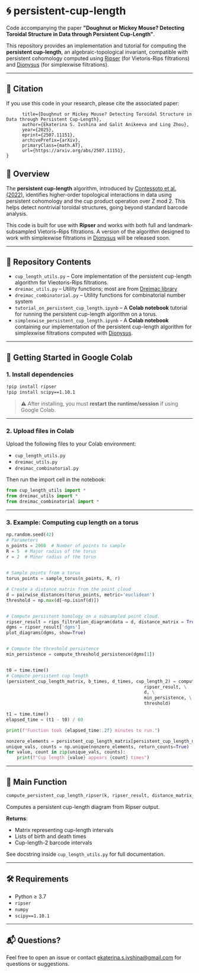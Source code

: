 # 🌀 persistent-cup-length

Code accompanying the paper **"Doughnut or Mickey Mouse? Detecting Toroidal Structure in Data through Persistent Cup-Length"**.  

This repository provides an implementation and tutorial for computing the **persistent cup-length**, an algebraic-topological invariant, compatible with persistent cohomology computed using [Ripser](https://github.com/scikit-tda/ripser) (for Vietoris-Rips filtrations) and [Dionysus](https://www.mrzv.org/software/dionysus/) (for simplexwise filtrations).

---
## 🧪 Citation

If you use this code in your research, please cite the associated paper:

``` @misc{ivshina2025doughnutmickeymousedetecting,
      title={Doughnut or Mickey Mouse? Detecting Toroidal Structure in Data through Persistent Cup-Length}, 
      author={Ekaterina S. Ivshina and Galit Anikeeva and Ling Zhou},
      year={2025},
      eprint={2507.11151},
      archivePrefix={arXiv},
      primaryClass={math.AT},
      url={https://arxiv.org/abs/2507.11151}, 
}
```

## 📖 Overview

The **persistent cup-length** algorithm, introduced by [Contessoto et al. (2022)](https://doi.org/10.4230/lipics.socg.2022.31), identifies higher-order topological interactions in data using persistent cohomology and the cup product operation over Z mod 2. This helps detect nontrivial toroidal structures, going beyond standard barcode analysis.

This code is built for use with **Ripser** and works with both full and landmark-subsampled Vietoris–Rips filtrations. A version of the algorithm designed to work with simplexwise filtrations in [Dionysus](https://www.mrzv.org/software/dionysus/) will be released soon.

---

## 📁 Repository Contents

- `cup_length_utils.py` – Core implementation of the persistent cup-length algorithm for Vieotoris-Rips filtrations.
- `dreimac_utils.py` – Utility functions; most are from [Dreimac library](https://dreimac.scikit-tda.org/en/latest/)
- `dreimac_combinatorial.py` – Utility functions for combinatorial number system
- `tutorial_on_persistent_cup_length.ipynb` – A **Colab notebook** tutorial for running the persistent cup-length algorithm on a torus.
- `simplexwise_persistent_cup_length.ipynb` -  A **Colab notebook** containing our implementation of the persistent cup-length algorithm for simplexwise filtrations computed with [Dionysus](https://www.mrzv.org/software/dionysus/).
 

---

## 🚀 Getting Started in Google Colab

### 1. Install dependencies

```bash
!pip install ripser
!pip install scipy==1.10.1
```

> ⚠️ After installing, you must **restart the runtime/session** if using Google Colab.

---

### 2. Upload files in Colab

Upload the following files to your Colab environment:

- `cup_length_utils.py`
- `dreimac_utils.py`
- `dreimac_combinatorial.py`

Then run the import cell in the notebook:

```python
from cup_length_utils import *
from dreimac_utils import *
from dreimac_combinatorial import *
```

---

### 3. Example: Computing cup length on a torus

```python
np.random.seed(42)
# Parameters
n_points = 2000  # Number of points to sample
R = 5  # Major radius of the torus
r = 2  # Minor radius of the torus
 

# Sample points from a torus
torus_points = sample_torus(n_points, R, r)

# Create a distance matrix from the point cloud
d = pairwise_distances(torus_points, metric='euclidean')
threshold = np.max(d[~np.isinf(d)])


# Compute persistent homology on a subsampled point cloud.
ripser_result = rips_filtration_diagram(data = d, distance_matrix = True, n_landmarks = 150, thresh = threshold)
dgms = ripser_result['dgms']
plot_diagrams(dgms, show=True)


# Compute the threshold persistence  
min_persistence = compute_threshold_persistence(dgms[1])


t0 = time.time()
# Compute persistent cup length
(persistent_cup_length_matrix, b_times, d_times, cup_length_2) = compute_persistent_cup_length_ripser(2, \
                                                    ripser_result, \
                                                    d, \
                                                    min_persistence, \
                                                    threshold)

t1 = time.time()
elapsed_time = (t1 - t0) / 60  

print(f"Function took {elapsed_time:.2f} minutes to run.")

nonzero_elements = persistent_cup_length_matrix[persistent_cup_length_matrix != 0]
unique_vals, counts = np.unique(nonzero_elements, return_counts=True)
for value, count in zip(unique_vals, counts):
    print(f"Cup length {value} appears {count} times")
```

---

## 🧠 Main Function

```python
compute_persistent_cup_length_ripser(k, ripser_result, distance_matrix_full, min_persistence, thresh=math.inf)
```

Computes a persistent cup-length diagram from Ripser output.

**Returns**:
- Matrix representing cup-length intervals
- Lists of birth and death times
- Cup-length-2 barcode intervals

See docstring inside `cup_length_utils.py` for full documentation.

---

 
 

## 🛠️ Requirements

- Python ≥ 3.7
- `ripser`
- `numpy`
- `scipy==1.10.1`

---

## 📬 Questions?

Feel free to open an issue or contact ekaterina.s.ivshina@gmail.com for questions or suggestions.

 
